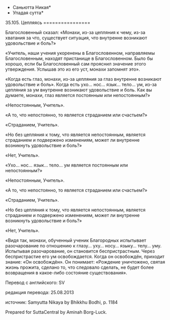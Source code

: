 * Саньютта Никая*
* Упадая сутта*

35\.105\. Цепляясь
\=\=\=\=\=\=\=\=\=\=\=\=\=\=\=\=

Благословенный сказал: «Монахи, из\-за цепляния к чему, из\-за хватания за что, существует ситуация, что внутренне возникают удовольствие и боль?»

«Учитель, наши учения укоренены в Благословенном, направляемы Благословенным, находят пристанище в Благословенном\. Было бы хорошо, если бы Благословенный сам прояснил значение этого утверждения\. Услышав это из его уст, монахи запомнят это»\.

«Когда есть глаз, монахи, из\-за цепляния за глаз внутренне возникают удовольствие и боль»\. Когда есть ухо… нос… язык… тело… ум, из\-за цепляния за ум внутренне возникают удовольствие и боль\. Как вы думаете, монахи, глаз является постоянным или непостоянным?»

«Непостоянным, Учитель»\.

«А то, что непостоянно, то является страданием или счастьем?»

«Страданием, Учитель»\.

«Но без цепляния к тому, что является непостоянным, является страданием и подвержено изменениям, может ли внутренне возникнуть удовольствие и боль?»

«Нет, Учитель»\.

«Ухо… нос… язык… тело… ум является постоянным или непостоянным?»

«Непостоянным, Учитель»\.

«А то, что непостоянно, то является страданием или счастьем?»

«Страданием, Учитель»\.

«Но без цепляния к тому, что является непостоянным, является страданием и подвержено изменениям, может ли внутренне возникнуть удовольствие и боль?»

«Нет, Учитель»\.

«Видя так, монахи, обученный ученик Благородных испытывает разочарование по отношению к глазу… уху… носу… языку… телу… уму\. Испытывая разочарование, он становится беспристрастным\. Через беспристрастие его ум освобождается\. Когда он освобождён, приходит знание: «Он освобождён»\. Он понимает: «Рождение уничтожено, святая жизнь прожита, сделано то, что следовало сделать, не будет более возвращения в какое\-либо состояние существования»\.

Перевод с английского: SV

редакция перевода: 25\.08\.2013

источник: Samyutta Nikaya by Bhikkhu Bodhi, p\. 1184

Prepared for SuttaCentral by Aminah Borg\-Luck\.
